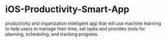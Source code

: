 # iOS-Productivity-Smart-App
productivity and organization intelligent app that will use machine learning to help users to manage their time, set tasks and provides tools for planning, scheduling, and tracking progress.
